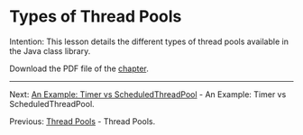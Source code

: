 # Types of Thread Pools

Intention: This lesson details the different types of thread pools available in the Java class library.

Download the PDF file of the [chapter](chapter_32.pdf).

<hr>

Next: [An Example: Timer vs ScheduledThreadPool](chapter_33.md "An Example: Timer vs ScheduledThreadPool") - 
An Example: Timer vs ScheduledThreadPool.

Previous: [Thread Pools](chapter_31.md "Thread Pools") - Thread Pools.
